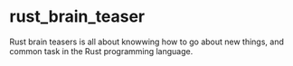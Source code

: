 # rust_brain_teaser

Rust brain teasers is all about knowwing how to go about new things, and common task in the Rust programming language.
